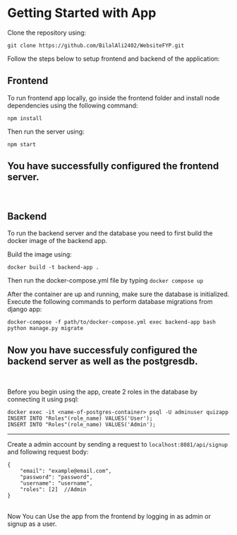 # Getting Started with App
Clone the repository using:
```
git clone https://github.com/BilalAli2402/WebsiteFYP.git
```
Follow the steps below to setup frontend and backend of the application:
## Frontend
To run frontend app locally, go inside the frontend folder and install node dependencies using the following command:
```
npm install
```

Then run the server using:
```
npm start
```

You have successfully configured the frontend server.
---
<br>


## Backend
To run the backend server and the database you need to first build the docker image of the backend app.

Build the image using:
```
docker build -t backend-app .
```

Then run the docker-compose.yml file by typing `docker compose up`

After the container are up and running, make sure the database is initialized. Execute the following commands to perform database migrations from django app:
```
docker-compose -f path/to/docker-compose.yml exec backend-app bash
python manage.py migrate
```

Now you have successfuly configured the backend server as well as the postgresdb.
---
<br>

Before you begin using the app, create 2 roles in the database by connecting it using psql:
```
docker exec -it <name-of-postgres-container> psql -U adminuser quizapp
INSERT INTO "Roles"(role_name) VALUES('User');
INSERT INTO "Roles"(role_name) VALUES('Admin');
```

---

Create a admin account by sending a request to `localhost:8081/api/signup` and following request body:
```
{
    "email": "example@email.com",
    "password": "password",
    "username": "username",
    "roles": [2]  //Admin
}
```

<br>
Now You can Use the app from the frontend by logging in as admin or signup as a user.
